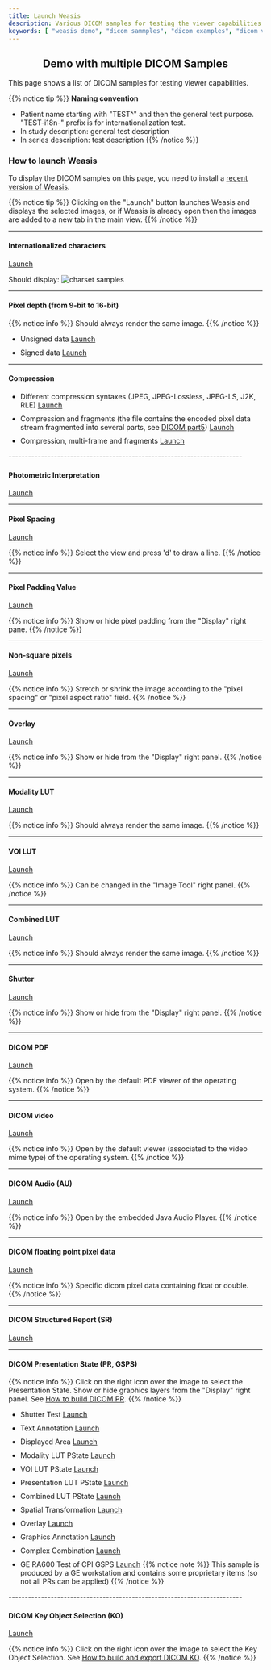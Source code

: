 ```yaml
---
title: Launch Weasis
description: Various DICOM samples for testing the viewer capabilities
keywords: [ "weasis demo", "dicom sammples", "dicom examples", "dicom viewer", "free dicom viewer", "open source dicom viewer", "weasis dicom viewer",  "multi-platform dicom viewer", "dicom", "pacs", "pacs viewer" ]
---
```


## <center>Demo with multiple DICOM Samples</center>

This page shows a list of DICOM samples for testing viewer capabilities.

{{% notice tip %}}
**Naming convention**

- Patient name starting with "TEST^" and then the general test purpose. "TEST-i18n-" prefix is for internationalization test.
- In study description: general test description
- In series description: test description
{{% /notice %}}

### How to launch Weasis

To display the DICOM samples on this page, you need to install a [recent version of Weasis](../getting-started/).

{{% notice tip %}}
Clicking on the "Launch" button launches Weasis and displays the selected images, or if Weasis is already open then the images are added to a new tab in the main view.
{{% /notice %}}

------------------------------------------------------------------------

#### Internationalized characters
<a  href="weasis://%24dicom%3Aget%20-w%20https%3A%2F%2Fnroduit.github.io%2Fsamples%2Fdemo%2Finternational.xml" class="btn btn-default">Launch</a>

Should display:
![charset samples](/images/charset.png)

------------------------------------------------------------------------

#### Pixel depth (from 9-bit to 16-bit)

{{% notice info %}}
Should always render the same image.
{{% /notice %}}

<ul>
<li style="margin-bottom:10px;">Unsigned data
<a  href="weasis://%24dicom%3Aget%20-w%20https%3A%2F%2Fnroduit.github.io%2Fsamples%2Fdemo%2Fpixel-depth-unsigned.xml" class="btn btn-default">Launch</a>
</li>
<li style="margin-bottom:10px;">Signed data
<a  href="weasis://%24dicom%3Aget%20-w%20https%3A%2F%2Fnroduit.github.io%2Fsamples%2Fdemo%2Fpixel-depth-signed.xml" class="btn btn-default">Launch</a>
</li>
</ul>

------------------------------------------------------------------------

#### Compression

<ul>
<li style="margin-bottom:10px;">Different compression syntaxes (JPEG, JPEG-Lossless, JPEG-LS, J2K, RLE)
<a  href="weasis://%24dicom%3Aget%20-w%20https%3A%2F%2Fnroduit.github.io%2Fsamples%2Fdemo%2Fcompression1.xml" class="btn btn-default">Launch</a>
</li>
<li style="margin-bottom:10px;">Compression and fragments (the file contains the encoded pixel data stream fragmented into several parts, see <a target="_blank" href="http://dicom.nema.org/medical/dicom/current/output/chtml/part05/sect_A.4.html">DICOM part5</a>)
<a  href="weasis://%24dicom%3Aget%20-w%20https%3A%2F%2Fnroduit.github.io%2Fsamples%2Fdemo%2Fcompression2.xml" class="btn btn-default">Launch</a>
</li>
<li style="margin-bottom:10px;">Compression, multi-frame and fragments
<a  href="weasis://%24dicom%3Aget%20-w%20https%3A%2F%2Fnroduit.github.io%2Fsamples%2Fdemo%2Fcompression3.xml" class="btn btn-default">Launch</a>
</li>
</ul>
------------------------------------------------------------------------

#### Photometric Interpretation
<a  href="weasis://%24dicom%3Aget%20-w%20https%3A%2F%2Fnroduit.github.io%2Fsamples%2Fdemo%2Fcolor.xml" class="btn btn-default">Launch</a>

------------------------------------------------------------------------

#### Pixel Spacing
<a  href="weasis://%24dicom%3Aget%20-w%20https%3A%2F%2Fnroduit.github.io%2Fsamples%2Fdemo%2Fpixel-spacing.xml" class="btn btn-default">Launch</a>

{{% notice info %}}
Select the view and press 'd' to draw a line.
{{% /notice %}}

------------------------------------------------------------------------

#### Pixel Padding Value
<a  href="weasis://%24dicom%3Aget%20-w%20https%3A%2F%2Fnroduit.github.io%2Fsamples%2Fdemo%2Fpixel-padding.xml" class="btn btn-default">Launch</a>

{{% notice info %}}
Show or hide pixel padding from the "Display" right pane.
{{% /notice %}}

------------------------------------------------------------------------

#### Non-square pixels
<a  href="weasis://%24dicom%3Aget%20-w%20https%3A%2F%2Fnroduit.github.io%2Fsamples%2Fdemo%2Fpixel-nonsquare.xml" class="btn btn-default">Launch</a>

{{% notice info %}}
Stretch or shrink the image according to the "pixel spacing" or "pixel aspect ratio" field.
{{% /notice %}}

------------------------------------------------------------------------

#### Overlay
<a  href="weasis://%24dicom%3Aget%20-w%20https%3A%2F%2Fnroduit.github.io%2Fsamples%2Fdemo%2Foverlay.xml" class="btn btn-default">Launch</a>

{{% notice info %}}
Show or hide from the "Display" right panel.
{{% /notice %}}

------------------------------------------------------------------------

#### Modality LUT
<a  href="weasis://%24dicom%3Aget%20-w%20https%3A%2F%2Fnroduit.github.io%2Fsamples%2Fdemo%2Fmlut.xml" class="btn btn-default">Launch</a>

{{% notice info %}}
Should always render the same image.
{{% /notice %}}

------------------------------------------------------------------------

#### VOI LUT
<a  href="weasis://%24dicom%3Aget%20-w%20https%3A%2F%2Fnroduit.github.io%2Fsamples%2Fdemo%2Fvlut.xml" class="btn btn-default">Launch</a>

{{% notice info %}}
Can be changed in the "Image Tool" right panel.
{{% /notice %}}

------------------------------------------------------------------------

#### Combined LUT
<a  href="weasis://%24dicom%3Aget%20-w%20https%3A%2F%2Fnroduit.github.io%2Fsamples%2Fdemo%2Fclut.xml" class="btn btn-default">Launch</a>

{{% notice info %}}
Should always render the same image.
{{% /notice %}}

------------------------------------------------------------------------

#### Shutter
<a  href="weasis://%24dicom%3Aget%20-w%20https%3A%2F%2Fnroduit.github.io%2Fsamples%2Fdemo%2Fshutter.xml" class="btn btn-default">Launch</a>

{{% notice info %}}
Show or hide from the "Display" right panel.
{{% /notice %}}

------------------------------------------------------------------------

#### DICOM PDF
<a  href="weasis://%24dicom%3Aget%20-w%20https%3A%2F%2Fnroduit.github.io%2Fsamples%2Fdemo%2Fpdf.xml" class="btn btn-default">Launch</a>

{{% notice info %}}
Open by the default PDF viewer of the operating system.
{{% /notice %}}

------------------------------------------------------------------------

#### DICOM video
<a  href="weasis://%24dicom%3Aget%20-w%20https%3A%2F%2Fnroduit.github.io%2Fsamples%2Fdemo%2Fvideo.xml" class="btn btn-default">Launch</a>

{{% notice info %}}
Open by the default viewer (associated to the video mime type) of the operating system.
{{% /notice %}}

------------------------------------------------------------------------

#### DICOM Audio (AU)
<a  href="weasis://%24dicom%3Aget%20-w%20https%3A%2F%2Fnroduit.github.io%2Fsamples%2Fdemo%2Faudio.xml" class="btn btn-default">Launch</a>

{{% notice info %}}
Open by the embedded Java Audio Player.
{{% /notice %}}

------------------------------------------------------------------------

#### DICOM floating point pixel data
<a  href="weasis://%24dicom%3Aget%20-w%20https%3A%2F%2Fnroduit.github.io%2Fsamples%2Fdemo%2Ffloat.xml" class="btn btn-default">Launch</a>

{{% notice info %}}
 Specific dicom pixel data containing float or double.
{{% /notice %}}

------------------------------------------------------------------------

#### DICOM Structured Report (SR)
<a  href="weasis://%24dicom%3Aget%20-w%20https%3A%2F%2Fnroduit.github.io%2Fsamples%2Fdemo%2Fsr.xml" class="btn btn-default">Launch</a>

------------------------------------------------------------------------

#### DICOM Presentation State (PR, GSPS)

{{% notice info %}}
Click on the right icon over the image to select the Presentation State. Show or hide graphics layers from the "Display" right panel. See [How to build DICOM PR](../tutorials/build-ko-pr/#presentation-state-pr-or-gsps).
{{% /notice %}}

<ul>
<li style="margin-bottom:10px;">Shutter Test <a  href="weasis://%24dicom%3Aget%20-w%20https%3A%2F%2Fnroduit.github.io%2Fsamples%2Fdemo%2Fpr-shutter.xml" class="btn btn-default">Launch</a>
</li>
<li style="margin-bottom:10px;">Text Annotation <a  href="weasis://%24dicom%3Aget%20-w%20https%3A%2F%2Fnroduit.github.io%2Fsamples%2Fdemo%2Fpr-text.xml" class="btn btn-default">Launch</a>
</li>
<li style="margin-bottom:10px;">Displayed Area <a  href="weasis://%24dicom%3Aget%20-w%20https%3A%2F%2Fnroduit.github.io%2Fsamples%2Fdemo%2Fpr-area.xml" class="btn btn-default">Launch</a>
</li>
<li style="margin-bottom:10px;">Modality LUT PState <a  href="weasis://%24dicom%3Aget%20-w%20https%3A%2F%2Fnroduit.github.io%2Fsamples%2Fdemo%2Fpr-mlut.xml" class="btn btn-default">Launch</a>
</li>
<li style="margin-bottom:10px;">VOI LUT PState <a  href="weasis://%24dicom%3Aget%20-w%20https%3A%2F%2Fnroduit.github.io%2Fsamples%2Fdemo%2Fpr-vlut.xml" class="btn btn-default">Launch</a>
</li>
<li style="margin-bottom:10px;">Presentation LUT PState <a  href="weasis://%24dicom%3Aget%20-w%20https%3A%2F%2Fnroduit.github.io%2Fsamples%2Fdemo%2Fpr-plut.xml" class="btn btn-default">Launch</a>
</li>
<li style="margin-bottom:10px;">Combined LUT PState <a  href="weasis://%24dicom%3Aget%20-w%20https%3A%2F%2Fnroduit.github.io%2Fsamples%2Fdemo%2Fpr-clut.xml" class="btn btn-default">Launch</a>
</li>
<li style="margin-bottom:10px;">Spatial Transformation <a  href="weasis://%24dicom%3Aget%20-w%20https%3A%2F%2Fnroduit.github.io%2Fsamples%2Fdemo%2Fpr-spatial.xml" class="btn btn-default">Launch</a>
</li>
<li style="margin-bottom:10px;">Overlay <a  href="weasis://%24dicom%3Aget%20-w%20https%3A%2F%2Fnroduit.github.io%2Fsamples%2Fdemo%2Fpr-overlay.xml" class="btn btn-default">Launch</a>
</li>
<li style="margin-bottom:10px;">Graphics Annotation <a  href="weasis://%24dicom%3Aget%20-w%20https%3A%2F%2Fnroduit.github.io%2Fsamples%2Fdemo%2Fpr-graphics.xml" class="btn btn-default">Launch</a>
</li>
<li style="margin-bottom:10px;">Complex Combination <a  href="weasis://%24dicom%3Aget%20-w%20https%3A%2F%2Fnroduit.github.io%2Fsamples%2Fdemo%2Fpr-commplex.xml" class="btn btn-default">Launch</a>
</li>
<li style="margin-bottom:10px;">GE RA600 Test of CPI GSPS <a  href="weasis://%24dicom%3Aget%20-w%20https%3A%2F%2Fnroduit.github.io%2Fsamples%2Fdemo%2Fpr-ge.xml" class="btn btn-default">Launch</a>
  {{% notice note %}}
  This sample is produced by a GE workstation and contains some proprietary items (so not all PRs can be applied)
  {{% /notice %}}
</li>
</ul>
------------------------------------------------------------------------

#### DICOM Key Object Selection (KO)
<a  href="weasis://%24dicom%3Aget%20-w%20https%3A%2F%2Fnroduit.github.io%2Fsamples%2Fdemo%2Fko.xml" class="btn btn-default">Launch</a>

{{% notice info %}}
Click on the right icon over the image to select the Key Object Selection. See [How to build and export DICOM KO](../tutorials/build-ko-pr).
{{% /notice %}}
